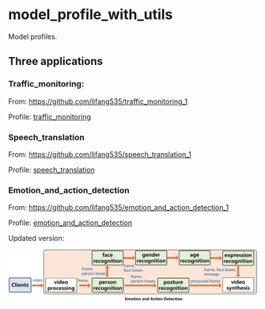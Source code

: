 # model_profile_with_utils
Model profiles.

## Three applications

### Traffic_monitoring:

From: https://github.com/lifang535/traffic_monitoring_1

Profile: [traffic_monitoring](https://github.com/lifang535/model_profile_with_utils/tree/main/model_profile/traffic_monitoring)

### Speech_translation

From: https://github.com/lifang535/speech_translation_1

Profile: [speech_translation](https://github.com/lifang535/model_profile_with_utils/tree/main/model_profile/speech_translation)

### Emotion_and_action_detection

From: https://github.com/lifang535/emotion_and_action_detection_1

Profile: [emotion_and_action_detection](https://github.com/lifang535/model_profile_with_utils/tree/main/model_profile/emotion_and_action_detection)

Updated version: 

![Image](https://github.com/lifang535/model_profile_with_utils/blob/main/app_updated.png)
